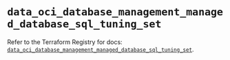 # `data_oci_database_management_managed_database_sql_tuning_set`

Refer to the Terraform Registry for docs: [`data_oci_database_management_managed_database_sql_tuning_set`](https://registry.terraform.io/providers/hashicorp/oci/7.19.0/docs/data-sources/database_management_managed_database_sql_tuning_set).
